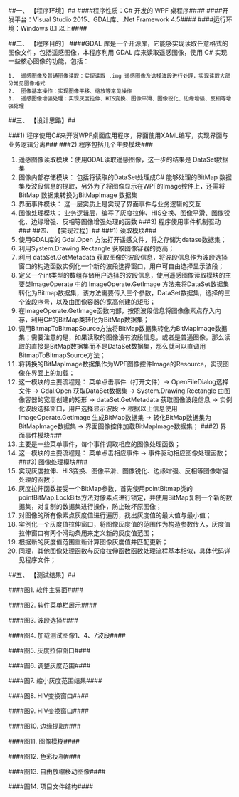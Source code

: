 ##一、	【程序环境】##
####程序性质：C# 开发的 WPF 桌程序####
####开发平台：Visual Studio 2015、GDAL库、.Net Framework 4.5####
####运行环境：Windows 8.1 以上####

##二、	【程序目的】
####GDAL 库是一个开源库，它能够实现读取任意格式的图像文件，包括遥感图像，本程序利用 GDAL 库来读取遥感图像，使用 C# 实现一些核心图像的功能，包括：

    1.	遥感图像及普通图像读取：实现读取 .img 遥感图像及选择波段进行处理，实现读取大部分常见图像格式
    2.	图像基本操作：实现图像平移、缩放等常见操作 
    3.	遥感图像增强处理：实现灰度拉伸、HIS变换、图像平滑、图像锐化、边缘增强、反相等增强处理

##三、	【设计思路】##

###1)	程序使用C#来开发WPF桌面应用程序，界面使用XAML编写，实现界面与业务逻辑分离###
###2)	程序包括几个主要模块###
1.	遥感图像读取模块：使用GDAL读取遥感图像，这一步的结果是 DataSet数据集
2.	图像内部存储模块： 包括将读取的DataSet处理成C# 能够处理的BitMap 数据集及波段信息的提取，另外为了将图像显示在WPF的Image控件上，还需将BitMap 数据集转换为BitMapImage 数据集
3.	界面事件模块： 这一层实质上是实现了界面事件与业务逻辑的交互
4.	图像处理模块： 业务逻辑层，编写了灰度拉伸、HIS变换、图像平滑、图像锐化、边缘增强、反相等图像增强处理的函数
###3)	程序使用事件机制驱动###
##四、	【实现过程】##
###1)	读取模块###
1.	使用GDAL库的 Gdal.Open 方法打开遥感文件，将之存储为datase数据集；
2.	利用System.Drawing.Rectangle 获取图像容器的宽高；
3.	利用 dataSet.GetMetadata 获取图像的波段信息，将波段信息作为波段选择窗口的构造函数实例化一个新的波段选择窗口，用户可自由选择显示波段；
4.	定义一个int类型的数组存储用户选择的波段信息，使用遥感图像读取模块的主要类ImageOperate 中的 ImageOperate.GetImage 方法来将DataSet数据集转化为Bitmap数据集，该方法需要传入三个参数，DataSet数据集，选择的三个波段序号，以及由图像容器的宽高创建的矩形；
5.	在ImageOperate.GetImage函数内部，按照波段信息将图像像素点存入内存，利用C#的BitMap类转化为BitMap数据集；
6.	调用BitmapToBitmapSource方法将BitMap数据集转化为BitMapImage数据集；需要注意的是，如果读取的图像没有波段信息，或者是普通图像，那么读取的直接是BitMap数据集而不是DataSet数据集，那么就可以直调用BitmapToBitmapSource方法；
7.	将转换的BitMapImage数据集作为WPF图像控件Image的Resource，实现图像在界面上的加载；
8.	这一模块的主要流程是： 菜单点击事件（打开文件）-> OpenFileDialog选择文件 -> Gdal.Open 获取DataSet数据集 -> System.Drawing.Rectangle 由图像容器的宽高创建的矩形 -> dataSet.GetMetadata 获取图像波段信息 -> 实例化波段选择窗口，用户选择显示波段 -> 根据以上信息使用 ImageOperate.GetImage 生成BitMap数据集 -> 转化BitMap数据集为BitMapImage数据集 -> 界面图像控件加载BitMapImage数据集；
###2)	界面事件模块###
1.	主要是一些菜单事件，每个事件调取相应的图像处理函数；
2.	这一模块的主要流程是： 菜单点击相应事件 -> 事件驱动相应图像处理函数；
###3)	图像处理模块###
1.	实现灰度拉伸、HIS变换、图像平滑、图像锐化、边缘增强、反相等图像增强处理的函数；
2.	灰度拉伸函数接受一个BitMap参数，首先使用pointBitmap类的pointBitMap.LockBits方法对像素点进行锁定，并使用BitMap复制一个新的数据集，对复制的数据集进行操作，防止破坏原图像；
3.	对图像的所有像素点灰度值进行遍历，找出灰度值的最大值与最小值；
4.	实例化一个灰度值拉伸窗口，将图像灰度值的范围作为构造参数传入，灰度值拉伸窗口有两个滑动条用来定义新的灰度值范围；
5.	根据新的灰度值范围重新计算图像灰度值并匹配更新；
6.	同理，其他图像处理函数与灰度拉伸函数函数处理流程基本相似，具体代码详见程序文件；

##五、	【测试结果】##

####图1. 软件主界面####

####图2. 软件菜单栏展示####

####图3. 波段选择####

####图4. 加载测试图像1、4、7波段####

####图5. 灰度拉伸窗口####

####图6. 调整灰度范围####

####图7. 缩小灰度范围结果####

####图8. HIV变换窗口####

####图9. HIV变换窗口####

####图10. 边缘提取####

####图11. 图像模糊####

####图12. 色彩反相####

####图13. 自由放缩移动图像####

####图14. 项目文件结构####


